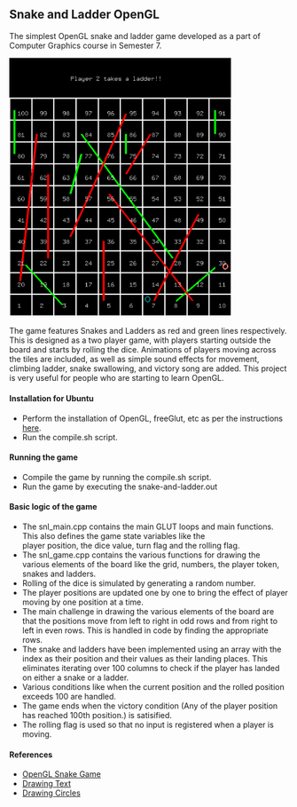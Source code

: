 
## Snake and Ladder OpenGL

The simplest OpenGL snake and ladder game developed as a part of Computer Graphics course in Semester 7.

<img src="board.png" style="width:400px;"/>

The game features Snakes and Ladders as red and green lines respectively. This is designed as a two player game, with players starting outside the board and starts by rolling the dice. Animations of players moving across the tiles are included, as well as simple sound effects for movement, climbing ladder, snake swallowing, and victory song are added. This project is very useful for people who are starting to learn OpenGL.

#### Installation for Ubuntu
- Perform the installation of OpenGL, freeGlut, etc as per the instructions [here](http://www.cse.iitm.ac.in/~vplab/courses/CG/opengl_start.html).
- Run the compile.sh script.

#### Running the game
- Compile the game by running the compile.sh script.
- Run the game by executing the snake-and-ladder.out

#### Basic logic of the game

- The snl_main.cpp contains the main GLUT loops and main functions. This also defines the game state variables like the \
player position, the dice value, turn flag and the rolling flag.
- The snl_game.cpp contains the various functions for drawing the various elements of the board like the grid, numbers, the player token, snakes and ladders.
- Rolling of the dice is simulated by generating a random number.
- The player positions are updated one by one to bring the effect of player moving by one position at a time.
- The main challenge in drawing the various elements of the board are that the positions move from left to right in odd rows and from right to left in even rows. This is handled in code by finding the appropriate rows.
- The snake and ladders have been implemented using an array with the index as their position and their values as their landing places. This eliminates iterating over 100 columns to check if the player has landed on either a snake or a ladder.
- Various conditions like when the current position and the rolled position exceeds 100 are handled.
- The game ends when the victory condition (Any of the player position has reached 100th position.) is satisified.
- The rolling flag is used so that no input is registered when a player is moving.

#### References
- [OpenGL Snake Game](https://www.youtube.com/watch?v=6Miai_t_ksw&list=PLWzp0Bbyy_3gXc0YBxiIR9Tb5KfmLSL_C)
- [Drawing Text](https://www.youtube.com/watch?v=elE__Nouv54)
- [Drawing Circles](https://stackoverflow.com/questions/22444450/drawing-circle-with-opengl)

